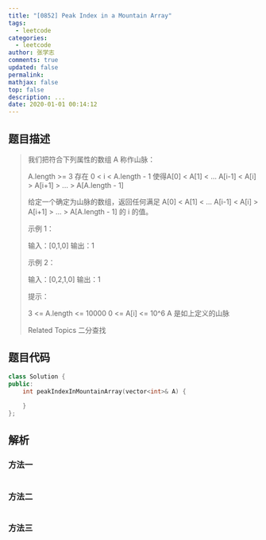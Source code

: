 ```yaml
---
title: "[0852] Peak Index in a Mountain Array"
tags:
  - leetcode
categories:
  - leetcode
author: 张学志
comments: true
updated: false
permalink:
mathjax: false
top: false
description: ...
date: 2020-01-01 00:14:12
---
```


## 题目描述

> 我们把符合下列属性的数组 A 称作山脉： 
> 
> 
> A.length >= 3 
> 存在 0 < i < A.length - 1 使得A[0] < A[1] < ... A[i-1] < A[i] > A[i+1] > ... > A[A.length - 1] 
> 
> 
> 给定一个确定为山脉的数组，返回任何满足 A[0] < A[1] < ... A[i-1] < A[i] > A[i+1] > ... > A[A.length - 1] 的 i 的值。 
> 
> 
> 
> 示例 1： 
> 
> 输入：[0,1,0]
> 输出：1
> 
> 
> 示例 2： 
> 
> 输入：[0,2,1,0]
> 输出：1 
> 
> 
> 
> 提示： 
> 
> 
> 3 <= A.length <= 10000 
> 0 <= A[i] <= 10^6 
> A 是如上定义的山脉 
> 
> 
> 
> Related Topics 二分查找

## 题目代码

```cpp
class Solution {
public:
    int peakIndexInMountainArray(vector<int>& A) {
        
    }
};
```

## 解析

### 方法一

```cpp

```

### 方法二

```cpp

```

### 方法三

```cpp

```

